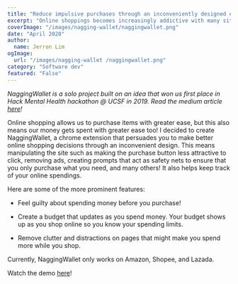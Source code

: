 ```yaml
---
title: "Reduce impulsive purchases through an inconveniently designed extension"
excerpt: "Online shoppings becomes increasingly addictive with many sites offering discounts and attractive deals. It's time to control our addiction."
coverImage: "/images/nagging-wallet/naggingwallet.png"
date: "April 2020"
author:
  name: Jerron Lim
ogImage:
  url: "/images/nagging-wallet /naggingwallet.png"
category: "Software dev"
featured: "False"
---
```


_NaggingWallet is a solo project built on an idea that won us first place in Hack Mental Health hackathon @ UCSF in 2019. Read the medium article [here](https://medium.com/hackmentalhealth/compulsive-buying-disorder-winning-hackmentalhealth-2019-42db168d31c4)!_

Online shopping allows us to purchase items with greater ease, but this also means our money gets spent with greater ease too! I decided to create NaggingWallet, a chrome extension that persuades you to make better online shopping decisions through an inconvenient design. This means manipulating the site such as making the purchase button less attractive to click, removing ads, creating prompts that act as safety nets to ensure that you only purchase what you need, and many others! It also helps keep track of your online spendings.

Here are some of the more prominent features:

- Feel guilty about spending money before you purchase!

- Create a budget that updates as you spend money. Your budget shows up as you shop online so you know your spending limits.

- Remove clutter and distractions on pages that might make you spend more while you shop.

Currently, NaggingWallet only works on Amazon, Shopee, and Lazada.

Watch the demo [here](https://www.youtube.com/embed/lLvp5UUOrr4)!
